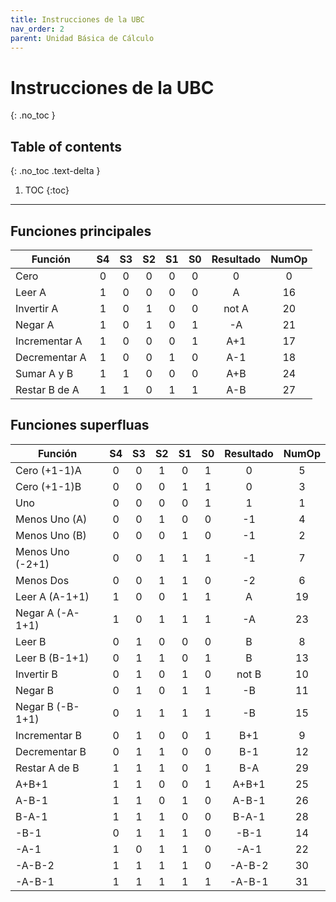 ```yaml
---
title: Instrucciones de la UBC
nav_order: 2
parent: Unidad Básica de Cálculo
---
```


# Instrucciones de la UBC
{: .no_toc }

## Table of contents
{: .no_toc .text-delta }

1. TOC
{:toc}

---
## Funciones principales  


| Función        | S4 | S3 | S2 | S1 | S0 | Resultado | NumOp |
|----------------|:--:|:--:|:--:|:--:|:--:|:---------:|:-----:|
| Cero           | 0  | 0  | 0  | 0  | 0  |     0     |   0   |
| Leer A         | 1  | 0  | 0  | 0  | 0  |     A     |  16   |
| Invertir A     | 1  | 0  | 1  | 0  | 0  |   not A   |  20   |
| Negar A        | 1  | 0  | 1  | 0  | 1  |    -A     |  21   |
| Incrementar A  | 1  | 0  | 0  | 0  | 1  |   A+1    |  17   |
| Decrementar A  | 1  | 0  | 0  | 1  | 0  |   A-1    |  18   |
| Sumar A y B    | 1  | 1  | 0  | 0  | 0  |   A+B    |  24   |
| Restar B de A  | 1  | 1  | 0  | 1  | 1  |   A-B    |  27   |

## Funciones superfluas  

| Función           | S4 | S3 | S2 | S1 | S0 | Resultado | NumOp |
|-------------------|:--:|:--:|:--:|:--:|:--:|:---------:|:-----:|
| Cero (+1-1)A      | 0  | 0  | 1  | 0  | 1  |     0     |   5   |
| Cero (+1-1)B      | 0  | 0  | 0  | 1  | 1  |     0     |   3   |
| Uno               | 0  | 0  | 0  | 0  | 1  |     1     |   1   |
| Menos Uno (A)     | 0  | 0  | 1  | 0  | 0  |    -1     |   4   |
| Menos Uno (B)     | 0  | 0  | 0  | 1  | 0  |    -1     |   2   |
| Menos Uno (-2+1)  | 0  | 0  | 1  | 1  | 1  |    -1     |   7   |
| Menos Dos         | 0  | 0  | 1  | 1  | 0  |    -2     |   6   |
| Leer A (A-1+1)    | 1  | 0  | 0  | 1  | 1  |     A     |  19   |
| Negar A (-A-1+1)  | 1  | 0  | 1  | 1  | 1  |    -A     |  23   |
| Leer B            | 0  | 1  | 0  | 0  | 0  |     B     |   8   |
| Leer B (B-1+1)    | 0  | 1  | 1  | 0  | 1  |     B     |  13   |
| Invertir B        | 0  | 1  | 0  | 1  | 0  |   not B   |  10   |
| Negar B           | 0  | 1  | 0  | 1  | 1  |    -B     |  11   |
| Negar B (-B-1+1)  | 0  | 1  | 1  | 1  | 1  |    -B     |  15   |
| Incrementar B     | 0  | 1  | 0  | 0  | 1  |   B+1    |   9   |
| Decrementar B     | 0  | 1  | 1  | 0  | 0  |   B-1    |  12   |
| Restar A de B     | 1  | 1  | 1  | 0  | 1  |   B-A    |  29   |
| A+B+1            | 1  | 1  | 0  | 0  | 1  |  A+B+1  |  25   |
| A-B-1            | 1  | 1  | 0  | 1  | 0  |  A-B-1  |  26   |
| B-A-1            | 1  | 1  | 1  | 0  | 0  |  B-A-1  |  28   |
| -B-1             | 0  | 1  | 1  | 1  | 0  |   -B-1   |  14   |
| -A-1             | 1  | 0  | 1  | 1  | 0  |   -A-1   |  22   |
| -A-B-2           | 1  | 1  | 1  | 1  | 0  | -A-B-2  |  30   |
| -A-B-1           | 1  | 1  | 1  | 1  | 1  | -A-B-1  |  31   |
